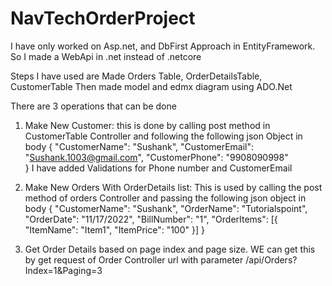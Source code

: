 # NavTechOrderProject
I have only worked on Asp.net, and DbFirst Approach in EntityFramework. So I made a WebApi in .net instead of .netcore

Steps I have used are 
Made Orders Table, OrderDetailsTable, CustomerTable
Then made model and edmx diagram using ADO.Net

There are 3 operations that can be done

1. Make New Customer: this is done by calling post method in CustomerTable Controller and following the following json Object in body
{
    "CustomerName": "Sushank",
	"CustomerEmail": "Sushank.1003@gmail.com",
	"CustomerPhone": "9908090998"	
}
I have added Validations for Phone number and CustomerEmail

2. Make New Orders With OrderDetails list: This is used by calling the post method of orders Controller and passing the following json object in body
{
    "CustomerName": "Sushank",
	"OrderName": "Tutorialspoint",
	"OrderDate": "11/17/2022",
	"BillNumber": "1",
	"OrderItems": [{
		"ItemName": "Item1",
		"ItemPrice": "100"
	}] 
}

3. Get Order Details based on page index and page size. WE can get this by get request of Order Controller
url with parameter /api/Orders?Index=1&Paging=3
